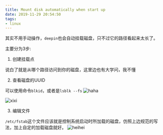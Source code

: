 ```yaml
---
title: Mount disk automatically when start up
date: 2019-11-29 20:54:50
tags:
- linux
---
```


其实不用手动操作，`deepin`也会自动挂载磁盘，只不过它的路径看起来太长了。

<!--more-->

主要分为3步:

1. 创建挂载点

说白了就是从哪个路径访问到你的磁盘，这里边也有大学问，我不懂

2. 查看磁盘的UUID

可以使用命令`blkid`，或者是`lsblk --fs`
![haha](fig1.jpg)

![xixi](fig2.jpg)

3. 编辑文件

`/etc/fstab`这个文件应该就是控制系统启动时所加载的磁盘，仿照上边规范的写法，加上自定的加载磁盘就好。
![heihei](fig3.jpg)
